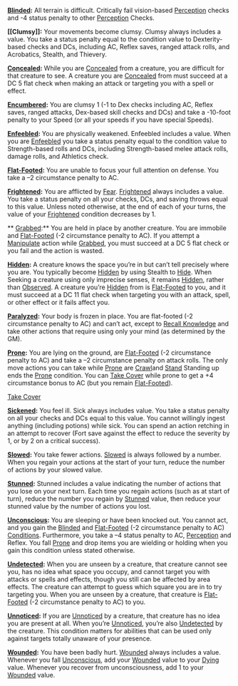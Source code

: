 **[Blinded](../rules/conditions.md#Blinded):** All terrain is difficult. Critically fail vision-based [Perception](../compendium/skills.md#Perception) checks and -4 status penalty to other [Perception](../compendium/skills.md#Perception) Checks.

**[[Clumsy]]:** Your movements become clumsy. Clumsy always includes a value. You take a status penalty equal to the condition value to Dexterity-based checks and DCs, including AC, Reflex saves, ranged attack rolls, and Acrobatics, Stealth, and Thievery.

**[Concealed](../rules/conditions.md#Concealed):** While you are [Concealed](../rules/conditions.md#Concealed) from a creature, you are difficult for that creature to see. A creature you are [Concealed](../rules/conditions.md#Concealed) from must succeed at a DC 5 flat check when making an attack or targeting you with a spell or effect.

**[Encumbered](../rules/conditions.md#Encumbered):** You are clumsy 1 (-1 to Dex checks including AC, Reflex saves, ranged attacks, Dex-based skill checks and DCs) and take a -10-foot penalty to your Speed (or all your speeds if you have special Speeds).	

**[Enfeebled](../rules/conditions.md#Enfeebled):** You are physically weakened. Enfeebled includes a value. When you are [Enfeebled](../rules/conditions.md#Enfeebled) you take a status penalty equal to the condition value to Strength-based rolls and DCs, including Strength-based melee attack rolls, damage rolls, and Athletics check.

**[Flat-Footed](../rules/conditions.md#Flat-Footed):** You are unable to focus your full attention on defense. You take a –2 circumstance penalty to AC.

**[Frightened](../rules/conditions.md#Frightened):** You are afflicted by [Fear](../rules/traits/fear.md). [Frightened](../rules/conditions.md#Frightened) always includes a value. You take a status penalty on all your checks, DCs, and saving throws equal to this value. Unless noted otherwise, at the end of each of your turns, the value of your [Frightened](../rules/conditions.md#Frightened) condition decreases by 1.

** [Grabbed](../rules/conditions.md#Grabbed):** You are held in place by another creature. You are immobile and [Flat-Footed](../rules/conditions.md#Flat-Footed) (-2 circumstance penalty to AC). If you attempt a [Manipulate](../rules/traits/manipulate.md) action while [Grabbed](../rules/conditions.md#Grabbed), you must succeed at a DC 5 flat check or you fail and the action is wasted.

**[Hidden](../rules/conditions.md#Hidden):** A creature knows the space you’re in but can’t tell precisely where you are. You typically become [Hidden](../rules/conditions.md#Hidden) by using Stealth to [Hide](../rules/actions/hide.md). When Seeking a creature using only imprecise senses, it remains [Hidden](../rules/conditions.md#Hidden), rather than [Observed](../rules/conditions.md#Observed). A creature you’re [Hidden](../rules/conditions.md#Hidden) from is [Flat-Footed](../rules/conditions.md#Flat-Footed) to you, and it must succeed at a DC 11 flat check when targeting you with an attack, spell, or other effect or it fails affect you. 

**[Paralyzed](../rules/conditions.md#Paralyzed):** Your body is frozen in place. You are flat-footed (-2 circumstance penalty to AC) and can’t act, except to [Recall Knowledge](../rules/actions/recall-knowledge.md) and take other actions that require using only your mind (as determined by the GM).

**[Prone](../rules/conditions.md#Prone):** You are lying on the ground, are [Flat-Footed](../rules/conditions.md#Flat-Footed) (-2 circumstance penalty to AC) and take a –2 circumstance penalty on attack rolls. The only move actions you can take while [Prone](../rules/conditions.md#Prone) are [Crawl](../rules/actions/crawl.md)and [Stand](../rules/actions/stand.md) Standing up ends the [Prone](../rules/conditions.md#Prone) condition. You can [Take Cover](../rules/actions/take-cover.md) while prone to get a +4 circumstance bonus to AC (but you remain [Flat-Footed](../rules/conditions.md#Flat-Footed)).

[Take Cover](../rules/actions/take-cover.md)

**[Sickened](../rules/conditions.md#Sickened):** You feel ill. Sick always includes value. You take a status penalty on all your checks and DCs equal to this value. You cannot willingly ingest anything (including potions) while sick. You can spend an action retching in an attempt to recover (Fort save against the effect to reduce the severity by 1, or by 2 on a critical success).

**[Slowed](../rules/conditions.md#Slowed):** You take fewer actions. [Slowed](../rules/conditions.md#Slowed) is always followed by a number. When you regain your actions at the start of your turn, reduce the number of actions by your slowed value.

**[Stunned](../rules/conditions.md#Stunned):** Stunned includes a value indicating the number of actions that you lose on your next turn.  Each time you regain actions (such as at start of turn), reduce the number you regain by [Stunned](../rules/conditions.md#Stunned) value, then reduce your stunned value by the number of actions you lost.

**[Unconscious](../rules/conditions.md#Unconscious):** You are sleeping or have been knocked out. You cannot act, and you gain the [Blinded](../rules/conditions.md#Blinded) and [Flat-Footed](../rules/conditions.md#Flat-Footed) (-2 circumstance penalty to AC) [Conditions](../rules/conditions.md). Furthermore, you take a –4 status penalty to AC, [Perception](../compendium/skills.md#Perception) and Reflex. You fall [Prone](../rules/conditions.md#Prone) and drop items you are wielding or holding when you gain this condition unless stated otherwise.

**[Undetected](../rules/conditions.md#Undetected):** When you are unseen by a creature, that creature cannot see you, has no idea what space you occupy, and cannot target you with attacks or spells and effects, though you still can be affected by area effects. The creature can attempt to guess which square you are in to try targeting you. When you are unseen by a creature, that creature is [Flat-Footed](../rules/conditions.md#Flat-Footed) (-2 circumstance penalty to AC) to you.

**[Unnoticed](../rules/conditions.md#Unnoticed):** If you are [Unnoticed](../rules/conditions.md#Unnoticed) by a creature, that creature has no idea you are present at all. When you’re [Unnoticed](../rules/conditions.md#Unnoticed), you’re also [Undetected](../rules/conditions.md#Undetected) by the creature. This condition matters for abilities that can be used only against targets totally unaware of your presence.

**[Wounded](../rules/conditions.md#Wounded):** You have been badly hurt. [Wounded](../rules/conditions.md#Wounded) always includes a value. Whenever you fall [Unconscious](../rules/conditions.md#Unconscious), add your [Wounded](../rules/conditions.md#Wounded) value to your [Dying](../rules/conditions.md#Dying) value. Whenever you recover from unconsciousness, add 1 to your [Wounded](../rules/conditions.md#Wounded) value.
